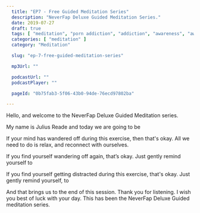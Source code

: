 ```yaml
---
  title: "EP7 - Free Guided Meditation Series"
  description: "NeverFap Deluxe Guided Meditation Series."
  date: 2019-07-27
  draft: true
  tags: [ "meditation", "porn addiction", "addiction", "awareness", "awareness exercises", "perspective", "nofap", "neverfap", "neverfap deluxe" ]
  categories: [ "meditation" ]
  category: "Meditation"

  slug: "ep-7-free-guided-meditation-series"

  mp3Url: ""

  podcastUrl: ""
  podcastPlayer: ""

  pageId: "0b75fab3-5f06-43b0-94de-76ecd97802ba"

---
```


<!-- relaxed -->

Hello, and welcome to the NeverFap Deluxe Guided Meditation series.

My name is Julius Reade and today we are going to be


If your mind has wandered off during this exercise, then that's okay. All we need to do is relax, and reconnect with ourselves.


If you find yourself wandering off again, that’s okay. Just gently remind yourself to 


If you find yourself getting distracted during this exercise, that's okay. Just gently remind yourself, to 


And that brings us to the end of this session. Thank you for listening. I wish you best of luck with your day. This has been the NeverFap Deluxe Guided meditation series.
